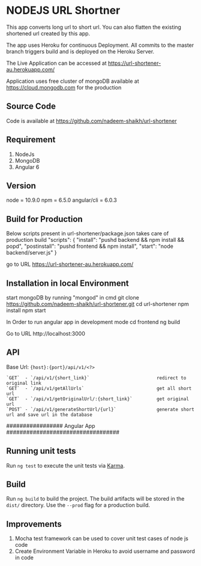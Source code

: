 # NODEJS URL Shortner

This app converts long url to short url. You can also flatten the existing shortened url created by this app.

The app uses Heroku for continuous Deployment. All commits to the master branch triggers build and is deployed on the Heroku Server.

The Live Application can be accessed at https://url-shortener-au.herokuapp.com/

Application uses free cluster of mongoDB available at https://cloud.mongodb.com for the production

## Source Code 

Code is available at https://github.com/nadeem-shaikh/url-shortener

## Requirement

1. NodeJs
2. MongoDB
3. Angular 6

## Version
node =  10.9.0
npm = 6.5.0
angular/cli = 6.0.3

## Build for Production

Below scripts present in url-shortener/package.json takes care of production build
"scripts": {
	"install": "pushd backend && npm install && popd",
	"postinstall": "pushd frontend && npm install",
	"start": "node backend/server.js"
}

go to URL https://url-shortener-au.herokuapp.com/

## Installation in local Environment
start mongoDB by running "mongod" in cmd
git clone https://github.com/nadeem-shaikh/url-shortener.git
cd url-shortener
npm install
npm start

In Order to run angular app in development mode
cd frontend
ng build

Go to URL http://localhost:3000

## API
Base Url: `{host}:{port}/api/v1/<?>`

	`GET`  - `/api/v1/{short_link}`   						redirect to original link
	`GET`  - `/api/v1/getAllUrls`  							get all short url
	`GET`  - `/api/v1/getOriginalUrl/:{short_link}`  		get original url
	`POST` - `/api/v1/generateShortUrl/{url}` 				generate short url and save url in the database


################# Angular App ##################################
## Running unit tests

Run `ng test` to execute the unit tests via [Karma](https://karma-runner.github.io).

## Build

Run `ng build` to build the project. The build artifacts will be stored in the `dist/` directory. Use the `--prod` flag for a production build.

## Improvements
1. Mocha test framework can be used to cover unit test cases of node js code
2. Create Environment Variable in Heroku to avoid username and password in code


